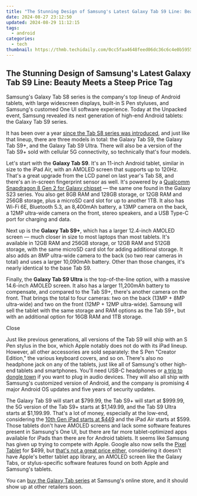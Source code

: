 ```yaml
---
title: "The Stunning Design of Samsung's Latest Galaxy Tab S9 Line: Beauty Meets a Steep Price Tag"
date: 2024-08-27 23:12:50
updated: 2024-08-29 11:12:15
tags:
  - android
categories:
  - tech
thumbnail: https://thmb.techidaily.com/0cc5faa4648feed06dc36c6c4e0b5955761ab929bead105231f3c88d9fbf7ea6.jpg
---
```


## The Stunning Design of Samsung's Latest Galaxy Tab S9 Line: Beauty Meets a Steep Price Tag

Samsung's Galaxy Tab S8 series is the company's top lineup of Android tablets, with large widescreen displays, built-in S Pen styluses, and Samsung's customed One UI software experience. Today at the Unpacked event, Samsung revealed its next generation of high-end Android tablets: the Galaxy Tab S9 series.

 It has been over a year [since the Tab S8 series was introduced](https://instagram-clips.techidaily.com/updated-taking-a-step-back-in-time-with-instagram-videos/), and just like that lineup, there are three models in total: the Galaxy Tab S9, the Galaxy Tab S9+, and the Galaxy Tab S9 Ultra. There will also be a version of the Tab S9+ sold with cellular 5G connectivity, so technically that's four models.

 Let's start with the **Galaxy Tab S9**. It's an 11-inch Android tablet, similar in size to the iPad Air, with an AMOLED screen that supports up to 120Hz. That's a great upgrade from the LCD panel on last year's Tab S8, and there's an in-screen fingerprint sensor as well. It's powered by a [Qualcomm Snapdragon 8 Gen 2 for Galaxy chipset](https://extra-approaches.techidaily.com/2024-approved-optimizing-your-vlc-livestream-over-the-net/) — the same one found in the Galaxy S23 series. You also get 8GB RAM and 128GB storage, or 12GB RAM and 256GB storage, plus a microSD card slot for up to another 1TB. It also has Wi-Fi 6E, Bluetooth 5.3, an 8,400mAh battery, a 13MP camera on the back, a 12MP ultra-wide camera on the front, stereo speakers, and a USB Type-C port for charging and data.

 Next up is the **Galaxy Tab S9+**, which has a larger 12.4-inch AMOLED screen — much closer in size to most laptops than most tablets. It's available in 12GB RAM and 256GB storage, or 12GB RAM and 512GB storage, with the same microSD card slot for adding additional storage. It also adds an 8MP ultra-wide camera to the back (so two rear cameras in total) and uses a larger 10,090mAh battery. Other than those changes, it's nearly identical to the base Tab S9.

 Finally, the **Galaxy Tab S9 Ultra** is the top-of-the-line option, with a massive 14.6-inch AMOLED screen. It also has a larger 11,200mAh battery to compensate, and compared to the Tab S9+, there's another camera on the front. That brings the total to four cameras: two on the back (13MP + 8MP ultra-wide) and two on the front (12MP + 12MP ultra-wide). Samsung will sell the tablet with the same storage and RAM options as the Tab S9+, but with an additional option for 16GB RAM and 1TB storage.

Close 

 Just like previous generations, all versions of the Tab S9 will ship with an S Pen stylus in the box, which Apple notably does not do with its iPad lineup. However, all other accessories are sold separately: the S Pen "Creator Edition," the various keyboard covers, and so on. There's also no headphone jack on any of the tablets, just like all of Samsung's other high-end tablets and smartphones. You'll need USB-C headphones or [a trip to dongle town](https://activate-lock.techidaily.com/in-2024-3-effective-ways-to-unlock-icloud-account-without-password-from-apple-iphone-xr-by-drfone-ios/) if you want to plug in audio devices. They will also all ship with Samsung's customized version of Android, and the company is promising 4 major Android OS updates and five years of security updates.

 The Galaxy Tab S9 will start at $799.99, the Tab S9+ will start at $999.99, the 5G version of the Tab S9+ starts at $1,149.99, and the Tab S9 Ultra starts at $1,199.99\. That's a lot of money, especially at the low-end, considering the [10th Gen iPad starts at $449](https://www.apple.com/ipad-10.9/) and the iPad Air starts at $599\. Those tablets don't have AMOLED screens and lack some software features present in Samsung's One UI, but there are far more tablet-optimized apps available for iPads than there are for Android tablets. It seems like Samsung has given up trying to compete with Apple. Google also now sells the [Pixel Tablet](https://sim-unlock.techidaily.com/in-2024-sim-unlock-motorola-g54-5g-phones-without-code-2-ways-to-remove-android-sim-lock-by-drfone-android/) for $499, but [that's not a great price either](https://extra-skills.techidaily.com/select-6-best-iphone-slide-show-creation-apps-for-2024/), considering it doesn't have Apple's better tablet app library, an AMOLED screen like the Galaxy Tabs, or stylus-specific software features found on both Apple and Samsung's tablets.

 You can [buy the Galaxy Tab series](https://shop-links.co/link/?exclusive=1&publisher_slug=itechdaily19598&url=https%3A%2F%2Fclick.linksynergy.com%2Fdeeplink%3Fid%3D2QzUaswX1as%26mid%3D47773%26u1%3DUUhtgUeUpU904583%26murl%3Dhttps%253A%252F%252Fwww.samsung.com%252Fus%252Ftablets%252Fgalaxy-tab-s9%252F) at Samsung's online store, and it should show up at other retailers soon.

<ins class="adsbygoogle"
     style="display:block"
     data-ad-format="autorelaxed"
     data-ad-client="ca-pub-7571918770474297"
     data-ad-slot="1223367746"></ins>



<ins class="adsbygoogle"
     style="display:block"
     data-ad-client="ca-pub-7571918770474297"
     data-ad-slot="8358498916"
     data-ad-format="auto"
     data-full-width-responsive="true"></ins>
